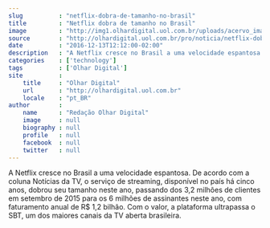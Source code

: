 ```yaml
---
slug          : "netflix-dobra-de-tamanho-no-brasil"
title         : "Netflix dobra de tamanho no Brasil"
image         : "http://img1.olhardigital.uol.com.br/uploads/acervo_imagens/2016/05/20160524173159_660_420.jpg"
source        : "http://olhardigital.uol.com.br/pro/noticia/netflix-dobra-de-tamanho-no-brasil/64620"
date          : "2016-12-13T12:12:00-02:00"
description   : "A Netflix cresce no Brasil a uma velocidade espantosa. De acordo com a coluna Notícias da TV, o serviço de streaming, disponível no país há cinco anos, dobrou seu tamanho neste ano, passando dos 3,2 milhões de clientes em setembro de 2015 para os 6 milhões de assinantes neste ano, com faturamento anual de R$ 1,2 bilhão. Com o valor, a plataforma ultrapassa o SBT, um dos maiores canais da TV aberta brasileira."
categories    : ['technology']
tags          : ['Olhar Digital']
site          :
    title     : "Olhar Digital"
    url       : "http://olhardigital.uol.com.br"
    locale    : "pt_BR"
author        :
    name      : "Redação Olhar Digital"
    image     : null
    biography : null
    profile   : null
    facebook  : null
    twitter   : null
---
```


A Netflix cresce no Brasil a uma velocidade espantosa. De acordo com a coluna Notícias da TV, o serviço de streaming, disponível no país há cinco anos, dobrou seu tamanho neste ano, passando dos 3,2 milhões de clientes em setembro de 2015 para os 6 milhões de assinantes neste ano, com faturamento anual de R$ 1,2 bilhão. Com o valor, a plataforma ultrapassa o SBT, um dos maiores canais da TV aberta brasileira.
